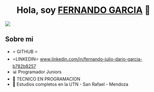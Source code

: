 <div align="center">
<h1 align="center">Hola, soy <a href="FERNANDO GARCIA">FERNANDO GARCIA</a> 👋</h1>
</div>





 <img src="https://user-images.githubusercontent.com/113075299/276998241-9bb3cf16-3892-4f25-90de-e781bfccbddb.jpg
" />







## Sobre mi 

- ⭐ GITHUB ⭐
- ⭐LINKEDIN⭐ www.linkedin.com/in/fernando-julio-dario-garcia-b782b8257 
- 📊 Programador Juniors 
- 📲 TECNICO EN PROGRAMACION
- 📗 Estudios completos en la UTN - San Rafael - Mendoza
